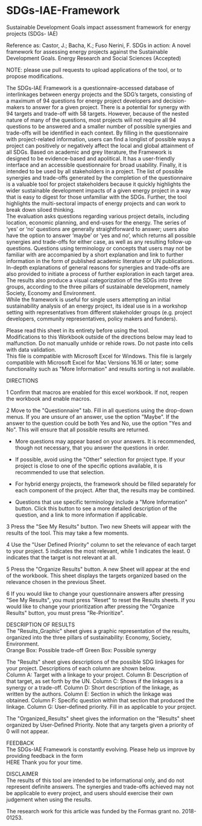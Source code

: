 # SDGs-IAE-Framework
Sustainable Development Goals impact assessment framework for energy projects (SDGs- IAE)

Reference as: Castor, J.; Bacha, K.; Fuso Nerini, F. SDGs in action: A novel framework for assessing energy projects against the Sustainable Development Goals. Energy Research and Social Sciences (Accepted)

NOTE: please use pull requests to upload applications of the tool, or to propose modifications.

The SDGs-IAE Framework is a questionnaire-accessed database of interlinkages between energy projects and the SDG’s targets, consisting of a maximum of 94 questions for energy project developers and decision-makers to answer for a given project. There is a potential for synergy with 94 targets and trade-off with 58 targets. However, because of the nested nature of many of the questions, most projects will not require all 94 questions to be answered and a smaller number of possible synergies and trade-offs will be identified in each context. By filling in the questionnaire  with project-related information, users can find a longlist of possible ways a project can positively or negatively affect the local and global attainment of all SDGs. Based on academic and grey literature, the Framework is designed to be evidence-based and apolitical. It has a user-friendly interface and an accessible questionnaire for broad usability. Finally, it is intended to be used by all stakeholders in a project. The list of possible synergies and trade-offs generated by the completion of the questionnaire is a valuable tool for project stakeholders because it quickly highlights the wider sustainable development impacts of a given energy project in a way that is easy to digest for those unfamiliar with the SDGs. Further, the tool highlights the multi-sectoral impacts of energy projects and can work to break down siloed thinking. 	
The evaluation asks questions regarding various project details, including location, economic planning, and end-uses for the energy. The series of ‘yes’ or ‘no’ questions are generally straightforward to answer; users also have the option to answer ‘maybe’ or ‘yes and no’, which returns all possible synergies and trade-offs for either case, as well as any resulting follow-up questions. Questions using terminology or concepts that users may not be familiar with are accompanied by a short explanation and link to further information in the form of published academic literature or UN publications. In-depth explanations of general reasons for synergies and trade-offs are also provided to initiate a process of further exploration in each target area. The results also produce a visual categorization of the SDGs into three groups, according to the three pillars of sustainable development, namely Society, Economy and Environment.	
While the framework is useful for single users attempting an initial sustainability analysis of an energy project, its ideal use is in a workshop setting with representatives from different stakeholder groups (e.g. project developers, community representatives, policy makers and funders).  	
	
Please read this sheet in its entirety before using the tool. 	
Modifications to this Workbook outside of the directions below may lead to malfunction. Do not manually unhide or rehide rows. Do not paste into cells with data validation.	
This file is compatible with Microsoft Excel for Windows. This file is largely compatible with Microsoft Excel for Mac Versions 16.16 or later; some functionality such as "More Information" and results sorting is not available.	
	
DIRECTIONS	
	
1	Confirm that macros are enabled for this excel workbook. If not, reopen the workbook and enable macros. 
	
2	Move to the "Questionnaire" tab. Fill in all questions using the drop-down menus. If you are unsure of an answer, use the option "Maybe". If the answer to the question could be both Yes and No, use the option "Yes and No". This will ensure that all possible results are returned. 
	
*	More questions may appear based on your answers. It is recommended, though not necessary, that you answer the questions in order. 
	
*	If possible, avoid using the "Other" selection for project type. If your project is close to one of the specific options available, it is recommended to use that selection.
	
*	For hybrid energy projects, the framework should be filled separately for each component of the project. After that, the results may be combined.
	
*	Questions that use specific terminology include a "More Information" button. Click this button to see a more detailed description of the question, and a link to more information if applicable.
	
3	Press  the "See My Results" button. Two new Sheets will appear with the results of the tool. This may take a few moments. 
	
4	Use the "User Defined Priority" column to set the relevance of each target to your project. 5 indicates the most relevant, while 1 indicates the least. 0 indicates that the target is not relevant at all.
	
5	Press the "Organize Results" button. A new Sheet will appear at the end of the workbook. This sheet displays the targets organized based on the relevance chosen in the previous Sheet. 
	
6	If you would like to change your questionnaire answers after pressing "See My Results", you must press "Reset" to reset the Results sheets. If you would like to change your prioritization after pressing the "Organize Results" button, you must press "Re-Prioritize".
	
DESCRIPTION OF RESULTS	
The "Results_Graphic" sheet gives a graphic representation of the results, organized into the three pillars of sustainability: Economy, Society, Environment.	
	Orange Box: Possible trade-off
	Green Box: Possible synergy 
	
The "Results" sheet gives descriptions of the possible SDG linkages for your project. Descriptions of each column are shown below. 	
	Column A: Target with a linkage to your project.
	Column B: Description of that target, as set forth by the UN.
	Column C: Shows if the linkages is a synergy or a trade-off.
	Column D: Short description of the linkage, as written by the authors. 
	Column E: Section in which the linkage was obtained. 
	Column F: Specific question within that section that produced the linkage. 
	Column G: User-defined priority. Fill in as applicable to your project. 
	
The "Organized_Results" sheet gives the information on the "Results" sheet organized by User-Defined Priority. Note that any targets given a priority of 0 will not appear. 	
	
FEEDBACK	
The SDGs-IAE Framework is constantly evolving. Please help us improve by providing feedback in the form 	
	HERE
Thank you for your time.	
	
DISCLAIMER	
The results of this tool are intended to be informational only, and do not represent definite answers. The synergies and trade-offs achieved may not be applicable to every project, and users should exercise their own judgement when using the results. 	
	
The research work for this article was funded by the Formas grant no. 2018-01253.	
